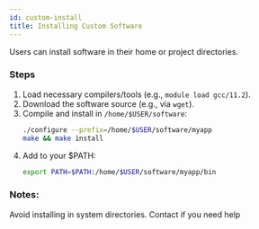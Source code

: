 ```yaml
---
id: custom-install
title: Installing Custom Software
---
```


Users can install software in their home or project directories.

### Steps
1. Load necessary compilers/tools (e.g., `module load gcc/11.2`).
2. Download the software source (e.g., via `wget`).
3. Compile and install in `/home/$USER/software`:
   ```bash
   ./configure --prefix=/home/$USER/software/myapp
   make && make install
4. Add to your $PATH:
    ```bash
    export PATH=$PATH:/home/$USER/software/myapp/bin

### Notes:
Avoid installing in system directories.
Contact if you need help
